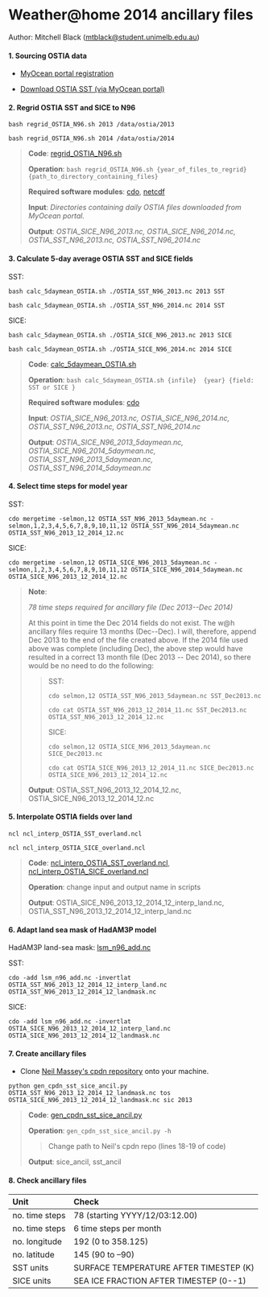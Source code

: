# Weather@home 2014 ancillary files
Author: Mitchell Black (mtblack@student.unimelb.edu.au)

#### 1. Sourcing OSTIA data

* [MyOcean portal registration](http://www.myocean.eu/web/56-user-registration-form.php)

*	[Download OSTIA SST (via MyOcean portal)](ftp://data.ncof.co.uk/Core/SST_GLO_SST_L4_NRT_OBSERVATIONS_010_001/METOFFICE-GLO-SST-L4-NRT-OBS-SST-V2/2014/sst/)

#### 2. Regrid OSTIA SST and SICE to N96

`bash regrid_OSTIA_N96.sh 2013 /data/ostia/2013`

`bash regrid_OSTIA_N96.sh 2014 /data/ostia/2014`

> **Code**: [regrid_OSTIA_N96.sh](https://github.com/MitchellBlack/CPDN/blob/master/regrid_OSTIA_N96.sh)
>
> **Operation**: `bash regrid_OSTIA_N96.sh {year_of_files_to_regrid} {path_to_directory_containing_files}`
>
> **Required software modules**: [cdo](https://code.zmaw.de/projects/cdo), [netcdf](http://www.unidata.ucar.edu/software/netcdf/)
>
> **Input**: _Directories containing daily OSTIA files downloaded from MyOcean portal._
>
> **Output**: _OSTIA_SICE_N96_2013.nc, OSTIA_SICE_N96_2014.nc, OSTIA_SST_N96_2013.nc, OSTIA_SST_N96_2014.nc_

#### 3. Calculate 5-day average OSTIA SST and SICE fields

SST:

`bash calc_5daymean_OSTIA.sh ./OSTIA_SST_N96_2013.nc 2013 SST`

`bash calc_5daymean_OSTIA.sh ./OSTIA_SST_N96_2014.nc 2014 SST`

SICE:

`bash calc_5daymean_OSTIA.sh ./OSTIA_SICE_N96_2013.nc 2013 SICE`

`bash calc_5daymean_OSTIA.sh ./OSTIA_SICE_N96_2014.nc 2014 SICE`

> **Code**: [calc_5daymean_OSTIA.sh](https://github.com/MitchellBlack/CPDN/blob/master/calc_5daymean_OSTIA.sh)
>
> **Operation**: `bash calc_5daymean_OSTIA.sh {infile}  {year} {field: SST or SICE }`
>
> **Required software modules**: [cdo](https://code.zmaw.de/projects/cdo)
>
> **Input**: _OSTIA_SICE_N96_2013.nc, OSTIA_SICE_N96_2014.nc, OSTIA_SST_N96_2013.nc, OSTIA_SST_N96_2014.nc_
>
> **Output**: _OSTIA_SICE_N96_2013_5daymean.nc, OSTIA_SICE_N96_2014_5daymean.nc, OSTIA_SST_N96_2013_5daymean.nc, OSTIA_SST_N96_2014_5daymean.nc_

#### 4. Select time steps for model year 

SST:

`cdo mergetime -selmon,12 OSTIA_SST_N96_2013_5daymean.nc -selmon,1,2,3,4,5,6,7,8,9,10,11,12 OSTIA_SST_N96_2014_5daymean.nc OSTIA_SST_N96_2013_12_2014_12.nc`

SICE:

`cdo mergetime -selmon,12 OSTIA_SICE_N96_2013_5daymean.nc -selmon,1,2,3,4,5,6,7,8,9,10,11,12 OSTIA_SICE_N96_2014_5daymean.nc OSTIA_SICE_N96_2013_12_2014_12.nc`


> **Note**:
>
>_78 time steps required for ancillary file (Dec 2013--Dec 2014)_
>
> At this point in time the Dec 2014 fields do not exist. The w@h ancillary files require 13 months (Dec--Dec). I will, therefore, append Dec 2013 to the end of the file created above. If the 2014 file used above was complete (including Dec), the above step would have resulted in a correct 13 month file (Dec 2013 -- Dec 2014), so there would be no need to do the following:
>> SST:
>>
>> `cdo selmon,12 OSTIA_SST_N96_2013_5daymean.nc SST_Dec2013.nc`
>>
>> `cdo cat OSTIA_SST_N96_2013_12_2014_11.nc SST_Dec2013.nc OSTIA_SST_N96_2013_12_2014_12.nc`
>>
>> SICE:
>>
>> `cdo selmon,12 OSTIA_SICE_N96_2013_5daymean.nc SICE_Dec2013.nc`
>>
>> `cdo cat OSTIA_SICE_N96_2013_12_2014_11.nc SICE_Dec2013.nc OSTIA_SICE_N96_2013_12_2014_12.nc`
>
> **Output**: OSTIA_SST_N96_2013_12_2014_12.nc, OSTIA_SICE_N96_2013_12_2014_12.nc

#### 5. Interpolate OSTIA fields over land

`ncl ncl_interp_OSTIA_SST_overland.ncl`

`ncl ncl_interp_OSTIA_SICE_overland.ncl`

> **Code**: [ncl_interp_OSTIA_SST_overland.ncl](https://github.com/MitchellBlack/CPDN/blob/master/ncl_interp_OSTIA_SST_overland.ncl), [ncl_interp_OSTIA_SICE_overland.ncl](https://github.com/MitchellBlack/CPDN/blob/master/ncl_interp_OSTIA_SICE_overland.ncl)
>
> **Operation**: change input and output name in scripts
>
> **Output**: OSTIA_SICE_N96_2013_12_2014_12_interp_land.nc, OSTIA_SST_N96_2013_12_2014_12_interp_land.nc


#### 6. Adapt land sea mask of HadAM3P model

HadAM3P land-sea mask: [lsm_n96_add.nc](https://www.dropbox.com/s/j1dgrxdny0jhfmd/lsm_n96_add.nc?dl=0)

SST:

`cdo -add lsm_n96_add.nc -invertlat OSTIA_SST_N96_2013_12_2014_12_interp_land.nc OSTIA_SST_N96_2013_12_2014_12_landmask.nc`

SICE:

`cdo -add lsm_n96_add.nc -invertlat OSTIA_SICE_N96_2013_12_2014_12_interp_land.nc OSTIA_SICE_N96_2013_12_2014_12_landmask.nc`

#### 7. Create ancillary files

*	Clone [Neil Massey's cpdn repository](https://github.com/nrmassey/) onto your machine.

`python gen_cpdn_sst_sice_ancil.py OSTIA_SST_N96_2013_12_2014_12_landmask.nc tos OSTIA_SICE_N96_2013_12_2014_12_landmask.nc sic 2013`

> **Code**: [gen_cpdn_sst_sice_ancil.py](https://github.com/MitchellBlack/CPDN/blob/master/gen_cpdn_sst_sice_ancil.py)
>
> **Operation**: `gen_cpdn_sst_sice_ancil.py -h`
>
> >Change path to Neil's cpdn repo (lines 18-19 of code)
>
> **Output**: sice_ancil, sst_ancil

#### 8. Check ancillary files

| Unit   | Check | 
| :----- | :----- |
| no. time steps | 78 (starting YYYY/12/03:12.00) | 
| no. time steps | 6 time steps per month |
| no. longitude | 192 (0 to 358.125) |
| no. latitude | 145 (90 to –90) |
| SST units | SURFACE TEMPERATURE AFTER TIMESTEP (K) |
| SICE units | SEA ICE FRACTION AFTER TIMESTEP (0--1) |
